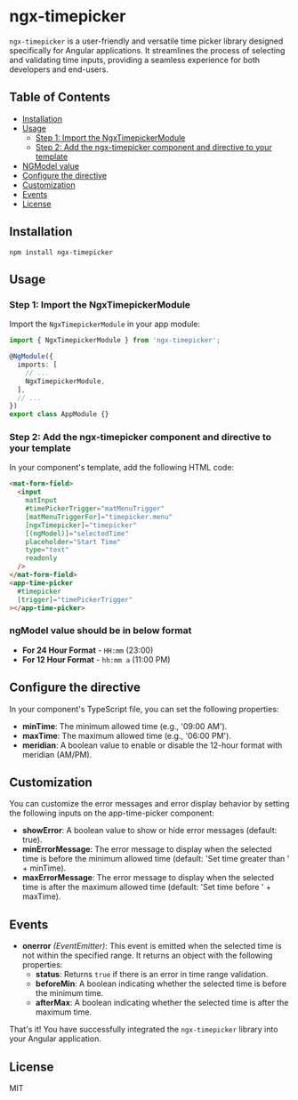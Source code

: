 # ngx-timepicker

`ngx-timepicker` is a user-friendly and versatile time picker library designed specifically for Angular applications. It streamlines the process of selecting and validating time inputs, providing a seamless experience for both developers and end-users.

## Table of Contents

- [Installation](#installation)
- [Usage](#usage)
  - [Step 1: Import the NgxTimepickerModule](#step-1-import-the-ngxtimepickermodule)
  - [Step 2: Add the ngx-timepicker component and directive to your template](#step-2-add-the-ngx-timepicker-component-and-directive-to-your-template)
- [NGModel value](#ngmodel-time-should-be-in-below-format)
- [Configure the directive](#configure-the-directive)
- [Customization](#customization)
- [Events](#events)
- [License](#license)

## Installation

```
npm install ngx-timepicker
```

## Usage
### Step 1: Import the NgxTimepickerModule

Import the `NgxTimepickerModule` in your app module:

```typescript
import { NgxTimepickerModule } from 'ngx-timepicker';

@NgModule({
  imports: [
    // ...
    NgxTimepickerModule,
  ],
  // ...
})
export class AppModule {}
```

### Step 2: Add the ngx-timepicker component and directive to your template

In your component's template, add the following HTML code:

```html
<mat-form-field>
  <input
    matInput
    #timePickerTrigger="matMenuTrigger"
    [matMenuTriggerFor]="timepicker.menu"
    [ngxTimepicker]="timepicker"
    [(ngModel)]="selectedTime"
    placeholder="Start Time"
    type="text"
    readonly
  />
</mat-form-field>
<app-time-picker
  #timepicker
  [trigger]="timePickerTrigger"
></app-time-picker>
```

### ngModel value should be in below format
- **For 24 Hour Format** - `HH:mm` (23:00)
- **For 12 Hour Format** - `hh:mm a` (11:00 PM)

## Configure the directive

In your component's TypeScript file, you can set the following properties:
- **minTime**: The minimum allowed time (e.g., '09:00 AM').
- **maxTime**: The maximum allowed time (e.g., '06:00 PM').
- **meridian**: A boolean value to enable or disable the 12-hour format with meridian (AM/PM).

## Customization

You can customize the error messages and error display behavior by setting the following inputs on the app-time-picker component:

- **showError**: A boolean value to show or hide error messages (default: true).
- **minErrorMessage**: The error message to display when the selected time is before the minimum allowed time (default: 'Set time greater than ' + minTime).
- **maxErrorMessage**: The error message to display when the selected time is after the maximum allowed time (default: 'Set time before ' + maxTime).

## Events

- **onerror** _(EventEmitter)_: This event is emitted when the selected time is not within the specified range. It returns an object with the following properties:
    - **status**: Returns `true` if there is an error in time range validation.
    - **beforeMin**: A boolean indicating whether the selected time is before the minimum time.
    - **afterMax**: A boolean indicating whether the selected time is after the maximum time.

That's it! You have successfully integrated the `ngx-timepicker` library into your Angular application.

## License

MIT
